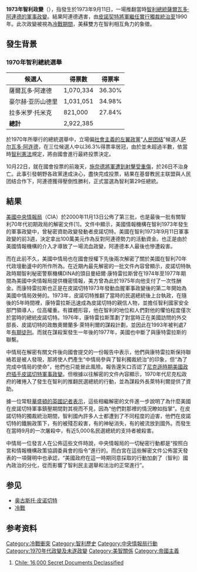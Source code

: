 **1973年智利政變**（），指發生於1973年9月11日，一場推翻當時[智利總統](https://zh.wikipedia.org/wiki/智利總統 "wikilink")[薩爾瓦多·阿連德的](https://zh.wikipedia.org/wiki/薩爾瓦多·阿連德 "wikilink")[軍事政變](https://zh.wikipedia.org/wiki/軍事政變 "wikilink")。結果阿連德遇害，由[皮諾契特將軍繼任實行](https://zh.wikipedia.org/wiki/皮諾契特 "wikilink")[獨裁統治至](https://zh.wikipedia.org/wiki/獨裁 "wikilink")1990年。此次政變被視為[冷戰期間](https://zh.wikipedia.org/wiki/冷戰 "wikilink")，美蘇雙方在智利相互角力的象徵。

## 發生背景

### 1970年智利總統選舉

| 候選人       | 得票數       | 得票率    |
| --------- | --------- | ------ |
| 薩爾瓦多·阿連德  | 1,070,334 | 36.30% |
| 豪尔赫·亚历山德里 | 1,031,051 | 34.98% |
| 拉多米罗·托米克  | 821,000   | 27.84% |
| **總計**    | 2,922,385 |        |

於1970年所舉行的總統選舉中，立場偏[社會主義的左翼政黨](https://zh.wikipedia.org/wiki/社會主義 "wikilink")“[人民团结](https://zh.wikipedia.org/wiki/人民团结_\(智利\) "wikilink")”候選人[萨尔瓦多·阿连德](../Page/萨尔瓦多·阿连德.md "wikilink")，在三位候選人中以36.3%得票率居冠，由於並未超過半數，依當時[智利憲法](../Page/智利憲法.md "wikilink")規定，將由國會進行最終投票決定。

10月22日，就在國會投票的前幾天，[施奈德將軍遭到射擊受重傷](https://zh.wikipedia.org/wiki/瑞恩·施奈德 "wikilink")，於26日不治身亡。此事引發朝野各政黨達成決心，盡快完成投票，結果在基督教民主联盟與人民团结合作下，阿連德獲得壓倒性勝利，正式當選為智利第29任總統。

## 結果

[美國中央情報局](https://zh.wikipedia.org/wiki/美國中央情報局 "wikilink")（CIA）於2000年11月13日公佈了第三批，也是最後一批有關智利70年代初期政局的解密文件\[1\]。文件中顯示，美國情報機構在智利1973年發生的軍事政變中，曾秘密資助政變發動者皮諾切特。美國在智利1973年9月11日軍事政變的前3週，決定拿出100萬美元作為反對阿連德勢力的活動資金。也正是由於美國情報機構的介入才導致了一場流血政變，阿連德本人最後也慘遭殺害。

而在此前不久，美國中情局也在國會授權下先後兩次解密了關於美國在智利70年代政壇動盪中的所作所為。在近期內最先解密的一批文件內容曾顯示，皮諾切特執政時期智利秘密警察機構DINA的頭目曼紐爾·康特雷拉斯曾在1974年至1977年期間為美國中央情報局提供機密情報，美方曾為此於1975年向他支付了一次性酬金。而康特雷拉斯也正是在皮諾切特1973年發動血腥軍事政變後的第二年開始為美國中情局效勞的。1973年，皮諾切特推翻了當時的民選總統後上台執政，在隨後的5年時間裡，康特雷拉斯迅速成為皮諾切特的親信人物，並擔任智利國家安全部門領導人，位高權重。有媒體形容，他在智利的地位和人們對他的懼怕程度僅次於當時的總統皮諾切特。1976年，康特雷拉斯策劃了對當時正在美國訪問的外交部長、皮諾切特的政敵奧爾蘭多·萊特利爾的謀殺計劃，並因此在1993年被判處7年[有期徒刑](../Page/有期徒刑.md "wikilink")。而就在謀殺案發生一年後的1977年，美國也中斷了與康特雷拉斯的聯繫。

中情局在解密有關文件後向國會提交的一份報告中表示，他們與康特雷拉斯保持聯絡若是被人發現，那將使人們產生“中情局參與了智利獨裁統治”的印象，但“為了完成中情局的使命”，他們也只能冒此風險。報告還矢口否認了[尼克遜時期美國政府插手皮諾切特軍事政變](https://zh.wikipedia.org/wiki/尼克遜 "wikilink")。但根據以往解密的文件內容顯示，1970年代尼克松政府的確捲入了發生在智利的推翻民選總統的行動，並為謀殺外長萊特利爾提供了資助。

據一位常駐[華盛頓的英國記者表示](https://zh.wikipedia.org/wiki/華盛頓 "wikilink")，這些相繼解密的文件進一步說明了為什麼美國在皮諾切特軍事鎮壓期間對其視而不見，因為“他們對那裡的情況瞭如指掌”。在皮諾切特的獨裁統治期間，智利國內許多人士都遭到了不同程度的迫害，他們在皮諾切特的鐵腕政策下，有的被殘忍殺害，有的神秘消失，有的被流放到國外。而發生在當時9月的一次屠殺中，有近5,000名民選總統的支持者被殺害。

中情局一位發言人在公佈這些文件時說，中央情報局的一切秘密行動都是“按照白宮和情報機構政策協調委員會的指令”進行的。而白宮在這些解密文件公佈當天發表的一項聲明中也承認，“美國政府在這一時期同意採取的行動加劇了（智利）國內政治的分化，從而影響了智利民主選舉和法治的正常進行”。

## 参见

  - [奥古斯托·皮诺切特](../Page/奥古斯托·皮诺切特.md "wikilink")
  - [冷戰](https://zh.wikipedia.org/wiki/冷戰 "wikilink")

## 参考资料

[Category:冷戰衝突](https://zh.wikipedia.org/wiki/Category:冷戰衝突 "wikilink")
[Category:智利歷史](https://zh.wikipedia.org/wiki/Category:智利歷史 "wikilink")
[Category:中央情報局行動](https://zh.wikipedia.org/wiki/Category:中央情報局行動 "wikilink")
[Category:1970年代政變及未遂政變](https://zh.wikipedia.org/wiki/Category:1970年代政變及未遂政變 "wikilink")
[Category:美智關係](https://zh.wikipedia.org/wiki/Category:美智關係 "wikilink")
[Category:帝國主義](https://zh.wikipedia.org/wiki/Category:帝國主義 "wikilink")

1.  [Chile: 16,000 Secret Documents
    Declassified](http://www.gwu.edu/~nsarchiv/news/20001113/)